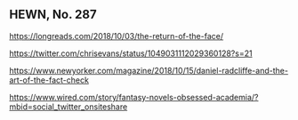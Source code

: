 ## HEWN, No. 287

https://longreads.com/2018/10/03/the-return-of-the-face/

https://twitter.com/chrisevans/status/1049031112029360128?s=21

https://www.newyorker.com/magazine/2018/10/15/daniel-radcliffe-and-the-art-of-the-fact-check

https://www.wired.com/story/fantasy-novels-obsessed-academia/?mbid=social_twitter_onsiteshare
